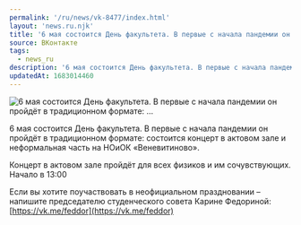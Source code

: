 ```yaml
---
permalink: '/ru/news/vk-8477/index.html'
layout: 'news.ru.njk'
title: '6 мая состоится День факультета. В первые с начала пандемии он пройдёт в традиционном формате: …'
source: ВКонтакте
tags:
  - news_ru
description: '6 мая состоится День факультета. В первые с начала пандемии он пройдёт в традиционном формате: …'
updatedAt: 1683014460
---
```

![6 мая состоится День факультета. В первые с начала пандемии он пройдёт в традиционном формате: …](https://sun1-13.userapi.com/impg/LuDKJ8tf58DOODt7Iw2q8Xh2Ze5bJZtyRCLL6w/G4F7tXsNNVg.jpg?size=1280x848&quality=96&sign=0fe22972bc270ccd478627e6574020aa&c_uniq_tag=miuEX-H4g3iCx2EXZlY-ypHlhaquU457oKRnfMZeDr4&type=album)

6 мая состоится День факультета. В первые с начала пандемии он пройдёт в традиционном формате: состоится концерт в актовом зале и неформальная часть на НОиОК «Веневитиново».

Концерт в актовом зале пройдёт для всех физиков и им сочувствующих. Начало в 13:00

Если вы хотите поучаствовать в неофициальном праздновании – напишите председателю студенческого совета Карине Федориной: [https://vk.me/feddor](https://vk.me/feddor)
